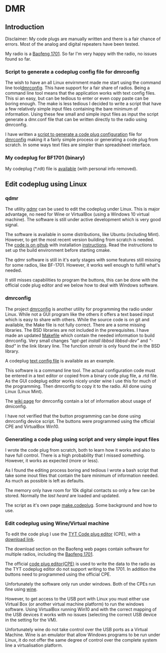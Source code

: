 # DMR

## Introduction

Disclaimer: My code plugs are manually written and there is a fair chance of
errors. Most of the analog and digital repeaters have been tested. 

My radio is a [Baofeng 1701](https://www.baofengradio.com/).
So far I'm very happy with the radio, no issues found so far. 

### Script to generate a codeplug config file for dmrconfig 
The wish to have an all Linux envirnment made me start using the command line 
tool[dmrconfig](https://github.com/OpenRTX/dmrconfig). This have support for 
a fair share of radios. Being a command line tool means that the application
works with text config files. This si an easy, but can be tedious to enter or
even copy paste can be boring enough. The make is less tedious I decided to write
a script that have a few relatively simple input files containing the bare minimum 
of information. Using these few small and simple input files as input the script
generate a dmr.conf file that can be written directly to the radio using dmrconfig.

I have written a [script to generate a code plug configuration](make.codeplug.md) file 
for [dmrconfig](https://github.com/OpenRTX/dmrconfig) making it a fairly simple process or 
generating a code plug from scratch. In some ways text files are simpler than spreadsheet
interface. 

### My codeplug for BF1701 (binary)
My codeplug (*.rdt) file is 
[available](https://github.com/olewsaa/amateur-radio/blob/main/DMR/BF1701-example-codeplug.rdt) 
(with personal info removed). 


## Edit codeplug using Linux

### qdmr
The utility [qdmr](https://dm3mat.darc.de/qdmr/) can be used to edit the 
codeplug under Linux. This is major advantage, no need for Wine or VirtualBox
(using a Windows 10 virtual machine). The software is still under active
development which is very good signal. 

The software is available in some distributions,
like Ubuntu (including Mint). However, to get the most recent version
building from scratch is needed. The 
[code is on gihub](https://github.com/hmatuschek/qdmr) 
with installation [instructions](https://dm3mat.darc.de/qdmr/install.html).
Read the instructions to set up the build environment before starting cmake.

The qdmr software is still in it's early stages with some features still 
missing for some radios, like BF-1701. However, it works well enough to
fulfill what's needed. 

It still misses capabilities to program the buttons, this can be done
with the official code plug editor and we below how to deal with Windows 
software.

### dmrconfig 
The project [dmrconfig](https://github.com/OpenRTX/dmrconfig) is another
utility for programming the radio under Linux. While not a GUI program like
the others it offers a text based input which is easy to share with others. 
While the source code is on git and available, the Make file is not fully 
correct. There are a some missing libraries. The BSD libraries are not
included in the prerequisites. I have made an updated 
[Makefile](https://github.com/olewsaa/amateur-radio/blob/main/DMR/Makefile.dmrconfig) 
which contain the needed information to build dmrconfig.
Very small changes *"apt-get install libbsd libbsd-dev"* and 
*"-lbsd"* in the link library line. The function *strnstr* is only found the in
the BSD library. 

A codeplug 
[text config file](https://github.com/olewsaa/amateur-radio/blob/main/DMR/device.BF1701.conf) 
is available as an example. 

This software is a command line tool. The actual configuration code must
be entered in a text editor or copied from a binary code plug file, a .rtd file.
As the GUI codeplug editor works nicely under wine I use this for much of
the programming. Then dmrconfig to copy it to the radio. All done using 
Linux (Linux Mint). 

The [wiki page](https://github.com/OpenRTX/dmrconfig/wiki) 
for dmrconfig contain a lot of information about usage 
of dmiconfig. 

I have not verified that the button programming can be done using dmrconfig 
device script. The buttons were programmed using the official CPE and VirtualBox Win10.

### Generating a code plug using script and very simple input files

I wrote the code plug from scratch, both to learn how it works
and also to have full control. There is a high probability that I
missed something. However, it works as expected (more or less).

As I found the editing process boring and tedious I wrote a bash script
that take some inout files that contain the bare minimum of information
needed. As much as possible is left as defaults. 

The memory only have room for 10k digital contacts so only a few 
can be stored. Normally the *last heard* are loaded and updated.

The script as it's own page [make.codeplug](make.codeplug.md). Some background and
how to use. 


### Edit codeplug using Wine/Virtual machine

To edit the code plug I use the 
[TYT Code plug editor](https://www.miklor.com/DMR/DMR-380-CPEditor.php) (CPE),
with a [download link](https://www.miklor.com/DMR/software/DMR_CPE.1.1.21.zip).


The download section on the Baofeng web pages contain software for multiple 
radios, including the 
[Baofeng 1701](https://www.baofengradio.com/pages/download).

The official [code plug editor(CPE)](https://baofeng.s3.amazonaws.com/Baofeng_DM-1701_CPS_1.05.zip)
is used to write the data to the radio as the TYT codeplug editor do
not support writing to the 1701. In addition the buttons need to
programmed using the official CPE. 

Unfortunately the software only run under windows. 
Both of the CPEs run fine using [wine](https://www.winehq.org/).

However, to get access to the USB port with Linux you must either use
Virtual Box (or another virtual machine platform) to run the windows
software. Using VirtualBox running Win10 and with the correct mapping
of the USB devices it works with no issues (selecting the correct USB
device in the setting for the VM).

Unfortunately wine do not take control over the USB ports as a Virtual
Machine.  Wine is an emulator that allow Windows programs to be run
under Linux, it do not offer the same degree of control over the
complete system line a virtualisation platform.

